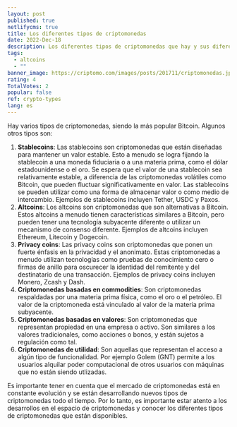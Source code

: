 ```yaml
---
layout: post
published: true
netlifycms: true
title: Los diferentes tipos de criptomonedas
date: 2022-Dec-18
description: Los diferentes tipos de criptomonedas que hay y sus diferencias.
tags:
  - altcoins
  - ""
banner_image: https://criptomo.com/images/posts/201711/criptomonedas.jpg
rating: 4
TotalVotes: 2
popular: false
ref: crypto-types
lang: es
---
```

Hay varios tipos de criptomonedas, siendo la más popular Bitcoin. Algunos otros tipos son:

1. **Stablecoins**: Las stablecoins son criptomonedas que están diseñadas para mantener un valor estable. Esto a menudo se logra fijando la stablecoin a una moneda fiduciaria o a una materia prima, como el dólar estadounidense o el oro. Se espera que el valor de una stablecoin sea relativamente estable, a diferencia de las criptomonedas volátiles como Bitcoin, que pueden fluctuar significativamente en valor. Las stablecoins se pueden utilizar como una forma de almacenar valor o como medio de intercambio. Ejemplos de stablecoins incluyen Tether, USDC y Paxos.
2. **Altcoins**: Los altcoins son criptomonedas que son alternativas a Bitcoin. Estos altcoins a menudo tienen características similares a Bitcoin, pero pueden tener una tecnología subyacente diferente o utilizar un mecanismo de consenso diferente. Ejemplos de altcoins incluyen Ethereum, Litecoin y Dogecoin.
3. **Privacy coins**: Las privacy coins son criptomonedas que ponen un fuerte énfasis en la privacidad y el anonimato. Estas criptomonedas a menudo utilizan tecnologías como pruebas de conocimiento cero o firmas de anillo para oscurecer la identidad del remitente y del destinatario de una transacción. Ejemplos de privacy coins incluyen Monero, Zcash y Dash.
4. **Criptomonedas basadas en commodities**: Son criptomonedas respaldadas por una materia prima física, como el oro o el petróleo. El valor de la criptomoneda está vinculado al valor de la materia prima subyacente.
5. **Criptomonedas basadas en valores**: Son criptomonedas que representan propiedad en una empresa o activo. Son similares a los valores tradicionales, como acciones o bonos, y están sujetos a regulación como tal.
6. **C﻿riptomonedas de utilidad**: Son aquellas que representan el acceso a algún tipo de funcionalidad. Por ejemplo Golem (GNT) permite a los usuarios alquilar poder computacional de otros usuarios con máquinas que no están siendo utlizadas.

Es importante tener en cuenta que el mercado de criptomonedas está en constante evolución y se están desarrollando nuevos tipos de criptomonedas todo el tiempo. Por lo tanto, es importante estar atento a los desarrollos en el espacio de criptomonedas y conocer los diferentes tipos de criptomonedas que están disponibles.